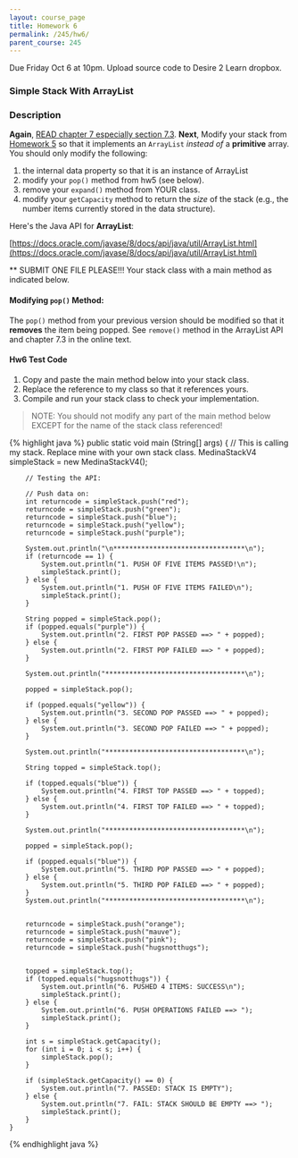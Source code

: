 ```yaml
---
layout: course_page
title: Homework 6
permalink: /245/hw6/
parent_course: 245
---
```


Due Friday Oct 6 at 10pm. Upload source code to Desire 2 Learn dropbox.

### Simple Stack With ArrayList


### Description

**Again**, [READ chapter 7 especially section 7.3](http://math.hws.edu/javanotes/c7/index.html). **Next**, Modify your stack from [Homework 5](/245/hw5) so that it implements an ```ArrayList``` _instead of_ a **primitive** array. You should only modify the following:

1. the internal data property so that it is an instance of ArrayList
2. modify your ```pop()``` method from hw5 (see below).
3. remove your ```expand()``` method from YOUR class.
4. modify your ```getCapacity``` method to return the *size* of the stack (e.g., the number items currently stored in the data structure).

Here's the Java API for **ArrayList**:

[https://docs.oracle.com/javase/8/docs/api/java/util/ArrayList.html](https://docs.oracle.com/javase/8/docs/api/java/util/ArrayList.html)


** SUBMIT ONE FILE PLEASE!!! Your stack class with a main method as indicated below.

#### Modifying ```pop()``` Method:

The ```pop()``` method from your previous version should be modified so that it **removes** the item being popped. See ```remove()``` method in the ArrayList API and chapter 7.3 in the online text.


#### Hw6 Test Code

1. Copy and paste the main method below into your stack class.
2. Replace the reference to my class so that it references yours.
3. Compile and run your stack class to check your implementation.

> NOTE:  You should not modify any part of the main method below EXCEPT for the name of the stack class referenced!

{% highlight java %}
	public static void main (String[] args) {
		// This is calling my stack. Replace mine with your own stack class.
		MedinaStackV4 simpleStack = new MedinaStackV4();

		// Testing the API:

		// Push data on:
		int returncode = simpleStack.push("red");
		returncode = simpleStack.push("green");
		returncode = simpleStack.push("blue");
		returncode = simpleStack.push("yellow");
		returncode = simpleStack.push("purple");
		
		System.out.println("\n*********************************\n");
		if (returncode == 1) {
			System.out.println("1. PUSH OF FIVE ITEMS PASSED!\n");
			simpleStack.print();
		} else {
			System.out.println("1. PUSH OF FIVE ITEMS FAILED\n");
			simpleStack.print();
		}

		String popped = simpleStack.pop();
		if (popped.equals("purple")) {
			System.out.println("2. FIRST POP PASSED ==> " + popped);
		} else {
			System.out.println("2. FIRST POP FAILED ==> " + popped);
		}

		System.out.println("***********************************\n");

		popped = simpleStack.pop();
		
		if (popped.equals("yellow")) {
			System.out.println("3. SECOND POP PASSED ==> " + popped);
		} else {
			System.out.println("3. SECOND POP FAILED ==> " + popped);
		}

		System.out.println("***********************************\n");
		
		String topped = simpleStack.top();

		if (topped.equals("blue")) {
			System.out.println("4. FIRST TOP PASSED ==> " + topped);
		} else {
			System.out.println("4. FIRST TOP FAILED ==> " + topped);
		}

		System.out.println("***********************************\n");

		popped = simpleStack.pop();

		if (popped.equals("blue")) {
			System.out.println("5. THIRD POP PASSED ==> " + popped);
		} else {
			System.out.println("5. THIRD POP FAILED ==> " + popped);
		}
		System.out.println("***********************************\n");


		returncode = simpleStack.push("orange");
		returncode = simpleStack.push("mauve");
		returncode = simpleStack.push("pink");
		returncode = simpleStack.push("hugsnotthugs");

		
		topped = simpleStack.top();
		if (topped.equals("hugsnotthugs")) {
			System.out.println("6. PUSHED 4 ITEMS: SUCCESS\n");
			simpleStack.print();
		} else {
			System.out.println("6. PUSH OPERATIONS FAILED ==> ");
			simpleStack.print();
		}

		int s = simpleStack.getCapacity();
		for (int i = 0; i < s; i++) {
			simpleStack.pop();
		}

		if (simpleStack.getCapacity() == 0) {
			System.out.println("7. PASSED: STACK IS EMPTY");
		} else {
			System.out.println("7. FAIL: STACK SHOULD BE EMPTY ==> ");
			simpleStack.print();
		}
	}
{% endhighlight java %}









